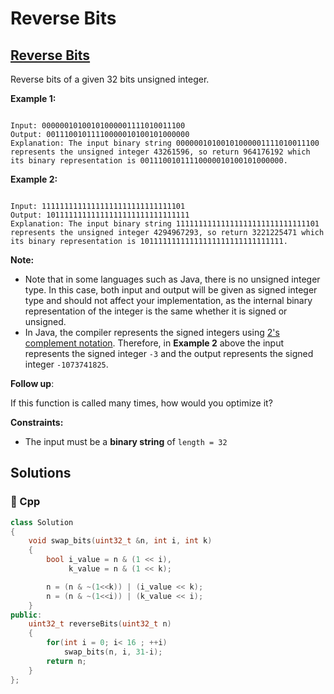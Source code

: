 # Reverse Bits

## [Reverse Bits](https://leetcode.com/problems/reverse-bits)

Reverse bits of a given 32 bits unsigned integer.

**Example 1:**

```text

Input: 00000010100101000001111010011100
Output: 00111001011110000010100101000000
Explanation: The input binary string 00000010100101000001111010011100 represents the unsigned integer 43261596, so return 964176192 which its binary representation is 00111001011110000010100101000000.
```

**Example 2:**

```text

Input: 11111111111111111111111111111101
Output: 10111111111111111111111111111111
Explanation: The input binary string 11111111111111111111111111111101 represents the unsigned integer 4294967293, so return 3221225471 which its binary representation is 10111111111111111111111111111111.
```

**Note:**

* Note that in some languages such as Java, there is no unsigned integer type. In this case, both input and output will be given as signed integer type and should not affect your implementation, as the internal binary representation of the integer is the same whether it is signed or unsigned.
* In Java, the compiler represents the signed integers using [2's complement notation](https://en.wikipedia.org/wiki/Two%27s_complement). Therefore, in **Example 2** above the input represents the signed integer `-3` and the output represents the signed integer `-1073741825`.

**Follow up**:

If this function is called many times, how would you optimize it?

**Constraints:**

* The input must be a **binary string** of `length = 32`

## Solutions

### 🧠 Cpp

```cpp
class Solution
{
    void swap_bits(uint32_t &n, int i, int k)
    {
        bool i_value = n & (1 << i),
             k_value = n & (1 << k);

        n = (n & ~(1<<k)) | (i_value << k);
        n = (n & ~(1<<i)) | (k_value << i);
    }
public:
    uint32_t reverseBits(uint32_t n)
    {
        for(int i = 0; i< 16 ; ++i)
            swap_bits(n, i, 31-i);
        return n;
    }
};
```

